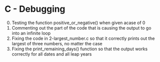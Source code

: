 # C - Debugging
0.	Testing the function positive_or_negative() when given  acase of 0
1.	Commenting out the part of the code that is causing the output to go into an infinite loop
2.	Fixing the code in 2-largest_number.c so that it correctly prints out the largest of three numbers, no matter the case
3.	Fixing the print_remaining_days() function so that the output works correctly for all dates and all leap years

